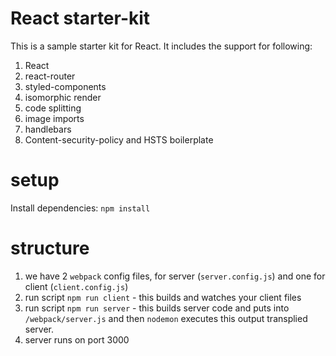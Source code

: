# React starter-kit
This is a sample starter kit for React. It includes the support for following:
1. React
2. react-router
3. styled-components
4. isomorphic render
5. code splitting
6. image imports
7. handlebars
8. Content-security-policy and HSTS boilerplate

# setup

Install dependencies:
`npm install`

# structure

1. we have 2 `webpack` config files, for server (`server.config.js`) and one for client (`client.config.js`)
2. run script `npm run client` - this builds and watches your client files
3. run script `npm run server` - this builds server code and puts into `/webpack/server.js` and then `nodemon` executes this
   output transplied server.
4. server runs on port 3000
